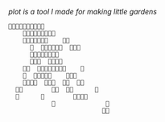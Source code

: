 *plot is a tool I made*
*for making little gardens*                                    
                                        
    🌱🌱🌱🌱🌱🌱🌱🌱🌱🌱                
        🌱🌱🌱🌱🌱🌱🌱🌱🌱              
        🌱🌱🌱🌱🌱🌱🌱    🌱🌱          
          🌱  🌱🌱🌱🌱🌱🌱  🌱🌱🌱      
          🌱🌱🌱🌱🌱🌱🌱🌱              
          🌱🌱🌱  🌱🌱🌱🌱              
        🌱🌱  🌱🌱🌱🌱🌱🌱🌱🌱    🌱    
        🌱  🌱🌱🌱🌱🌱    🌱🌱🌱        
        🌱🌱🌱🌱  🌱🌱🌱  🌱🌱  🌱🌱    
      🌱🌱        🌱🌱  🌱🌱      🌱    
      🌱      🌱        🌱🌱🌱🌱        
                🌱              🌱      
                              🌱🌱      
                                        